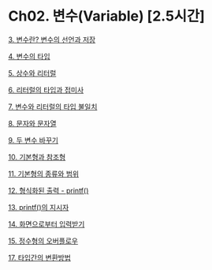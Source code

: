 # Ch02. 변수(Variable) [2.5시간]

[3. 변수란? 변수의 선언과 저장](Ch02%20%E1%84%87%E1%85%A7%E1%86%AB%E1%84%89%E1%85%AE(Variable)%20%5B2%205%E1%84%89%E1%85%B5%E1%84%80%E1%85%A1%E1%86%AB%5D%2069dff542e613436095c4605ff61ffd86/3%20%E1%84%87%E1%85%A7%E1%86%AB%E1%84%89%E1%85%AE%E1%84%85%E1%85%A1%E1%86%AB%20%E1%84%87%E1%85%A7%E1%86%AB%E1%84%89%E1%85%AE%E1%84%8B%E1%85%B4%20%E1%84%89%E1%85%A5%E1%86%AB%E1%84%8B%E1%85%A5%E1%86%AB%E1%84%80%E1%85%AA%20%E1%84%8C%E1%85%A5%E1%84%8C%E1%85%A1%E1%86%BC%2005bcb6be6657460db9c8f31e26262cc8.md)

[4. 변수의 타입](Ch02%20%E1%84%87%E1%85%A7%E1%86%AB%E1%84%89%E1%85%AE(Variable)%20%5B2%205%E1%84%89%E1%85%B5%E1%84%80%E1%85%A1%E1%86%AB%5D%2069dff542e613436095c4605ff61ffd86/4%20%E1%84%87%E1%85%A7%E1%86%AB%E1%84%89%E1%85%AE%E1%84%8B%E1%85%B4%20%E1%84%90%E1%85%A1%E1%84%8B%E1%85%B5%E1%86%B8%2046bb4d7600d346f8ba9b7396a2a25af4.md)

[5. 상수와 리터럴](Ch02%20%E1%84%87%E1%85%A7%E1%86%AB%E1%84%89%E1%85%AE(Variable)%20%5B2%205%E1%84%89%E1%85%B5%E1%84%80%E1%85%A1%E1%86%AB%5D%2069dff542e613436095c4605ff61ffd86/5%20%E1%84%89%E1%85%A1%E1%86%BC%E1%84%89%E1%85%AE%E1%84%8B%E1%85%AA%20%E1%84%85%E1%85%B5%E1%84%90%E1%85%A5%E1%84%85%E1%85%A5%E1%86%AF%2007713a80f31049fd941ef1a82fd2a10a.md)

[6. 리터럴의 타입과 접미사](Ch02%20%E1%84%87%E1%85%A7%E1%86%AB%E1%84%89%E1%85%AE(Variable)%20%5B2%205%E1%84%89%E1%85%B5%E1%84%80%E1%85%A1%E1%86%AB%5D%2069dff542e613436095c4605ff61ffd86/6%20%E1%84%85%E1%85%B5%E1%84%90%E1%85%A5%E1%84%85%E1%85%A5%E1%86%AF%E1%84%8B%E1%85%B4%20%E1%84%90%E1%85%A1%E1%84%8B%E1%85%B5%E1%86%B8%E1%84%80%E1%85%AA%20%E1%84%8C%E1%85%A5%E1%86%B8%E1%84%86%E1%85%B5%E1%84%89%E1%85%A1%207124ee1b3a90419b8ba1c9c1525aedd3.md)

[7. 변수와 리터럴의 타입 불일치](Ch02%20%E1%84%87%E1%85%A7%E1%86%AB%E1%84%89%E1%85%AE(Variable)%20%5B2%205%E1%84%89%E1%85%B5%E1%84%80%E1%85%A1%E1%86%AB%5D%2069dff542e613436095c4605ff61ffd86/7%20%E1%84%87%E1%85%A7%E1%86%AB%E1%84%89%E1%85%AE%E1%84%8B%E1%85%AA%20%E1%84%85%E1%85%B5%E1%84%90%E1%85%A5%E1%84%85%E1%85%A5%E1%86%AF%E1%84%8B%E1%85%B4%20%E1%84%90%E1%85%A1%E1%84%8B%E1%85%B5%E1%86%B8%20%E1%84%87%E1%85%AE%E1%86%AF%E1%84%8B%E1%85%B5%E1%86%AF%E1%84%8E%E1%85%B5%20a2462d05de634c59bf1e68a33f133255.md)

[8. 문자와 문자열](Ch02%20%E1%84%87%E1%85%A7%E1%86%AB%E1%84%89%E1%85%AE(Variable)%20%5B2%205%E1%84%89%E1%85%B5%E1%84%80%E1%85%A1%E1%86%AB%5D%2069dff542e613436095c4605ff61ffd86/8%20%E1%84%86%E1%85%AE%E1%86%AB%E1%84%8C%E1%85%A1%E1%84%8B%E1%85%AA%20%E1%84%86%E1%85%AE%E1%86%AB%E1%84%8C%E1%85%A1%E1%84%8B%E1%85%A7%E1%86%AF%203292ad6f16e64f23a26be1bd7b96ddb8.md)

[9. 두 변수 바꾸기](Ch02%20%E1%84%87%E1%85%A7%E1%86%AB%E1%84%89%E1%85%AE(Variable)%20%5B2%205%E1%84%89%E1%85%B5%E1%84%80%E1%85%A1%E1%86%AB%5D%2069dff542e613436095c4605ff61ffd86/9%20%E1%84%83%E1%85%AE%20%E1%84%87%E1%85%A7%E1%86%AB%E1%84%89%E1%85%AE%20%E1%84%87%E1%85%A1%E1%84%81%E1%85%AE%E1%84%80%E1%85%B5%20f6d72050d02f4d2fbe8e2989452e0dd6.md)

[10. 기본형과 참조형](Ch02%20%E1%84%87%E1%85%A7%E1%86%AB%E1%84%89%E1%85%AE(Variable)%20%5B2%205%E1%84%89%E1%85%B5%E1%84%80%E1%85%A1%E1%86%AB%5D%2069dff542e613436095c4605ff61ffd86/10%20%E1%84%80%E1%85%B5%E1%84%87%E1%85%A9%E1%86%AB%E1%84%92%E1%85%A7%E1%86%BC%E1%84%80%E1%85%AA%20%E1%84%8E%E1%85%A1%E1%86%B7%E1%84%8C%E1%85%A9%E1%84%92%E1%85%A7%E1%86%BC%20f88acec661484e9aa306b0dafb38cd33.md)

[11. 기본형의 종류와 범위](Ch02%20%E1%84%87%E1%85%A7%E1%86%AB%E1%84%89%E1%85%AE(Variable)%20%5B2%205%E1%84%89%E1%85%B5%E1%84%80%E1%85%A1%E1%86%AB%5D%2069dff542e613436095c4605ff61ffd86/11%20%E1%84%80%E1%85%B5%E1%84%87%E1%85%A9%E1%86%AB%E1%84%92%E1%85%A7%E1%86%BC%E1%84%8B%E1%85%B4%20%E1%84%8C%E1%85%A9%E1%86%BC%E1%84%85%E1%85%B2%E1%84%8B%E1%85%AA%20%E1%84%87%E1%85%A5%E1%86%B7%E1%84%8B%E1%85%B1%20849006c1f325421ea345ba90ee147691.md)

[12. 형식화된 출력 - printf()](Ch02%20%E1%84%87%E1%85%A7%E1%86%AB%E1%84%89%E1%85%AE(Variable)%20%5B2%205%E1%84%89%E1%85%B5%E1%84%80%E1%85%A1%E1%86%AB%5D%2069dff542e613436095c4605ff61ffd86/12%20%E1%84%92%E1%85%A7%E1%86%BC%E1%84%89%E1%85%B5%E1%86%A8%E1%84%92%E1%85%AA%E1%84%83%E1%85%AC%E1%86%AB%20%E1%84%8E%E1%85%AE%E1%86%AF%E1%84%85%E1%85%A7%E1%86%A8%20-%20printf()%20ee214ab3222b46e099726c9da8dd9a16.md)

[13. printf()의 지시자](Ch02%20%E1%84%87%E1%85%A7%E1%86%AB%E1%84%89%E1%85%AE(Variable)%20%5B2%205%E1%84%89%E1%85%B5%E1%84%80%E1%85%A1%E1%86%AB%5D%2069dff542e613436095c4605ff61ffd86/13%20printf()%E1%84%8B%E1%85%B4%20%E1%84%8C%E1%85%B5%E1%84%89%E1%85%B5%E1%84%8C%E1%85%A1%204b1698fd83b74f0599ae8d8b235fa944.md)

[14. 화면으로부터 입력받기](Ch02%20%E1%84%87%E1%85%A7%E1%86%AB%E1%84%89%E1%85%AE(Variable)%20%5B2%205%E1%84%89%E1%85%B5%E1%84%80%E1%85%A1%E1%86%AB%5D%2069dff542e613436095c4605ff61ffd86/14%20%E1%84%92%E1%85%AA%E1%84%86%E1%85%A7%E1%86%AB%E1%84%8B%E1%85%B3%E1%84%85%E1%85%A9%E1%84%87%E1%85%AE%E1%84%90%E1%85%A5%20%E1%84%8B%E1%85%B5%E1%86%B8%E1%84%85%E1%85%A7%E1%86%A8%E1%84%87%E1%85%A1%E1%86%AE%E1%84%80%E1%85%B5%201d05c22d4d494a9aaf8e499b09f77c92.md)

[15. 정수형의 오버플로우](Ch02%20%E1%84%87%E1%85%A7%E1%86%AB%E1%84%89%E1%85%AE(Variable)%20%5B2%205%E1%84%89%E1%85%B5%E1%84%80%E1%85%A1%E1%86%AB%5D%2069dff542e613436095c4605ff61ffd86/15%20%E1%84%8C%E1%85%A5%E1%86%BC%E1%84%89%E1%85%AE%E1%84%92%E1%85%A7%E1%86%BC%E1%84%8B%E1%85%B4%20%E1%84%8B%E1%85%A9%E1%84%87%E1%85%A5%E1%84%91%E1%85%B3%E1%86%AF%E1%84%85%E1%85%A9%E1%84%8B%E1%85%AE%20d6131e4bf3714171a9d985bc0cde6ec1.md)

[17. 타입간의 변환방법](Ch02%20%E1%84%87%E1%85%A7%E1%86%AB%E1%84%89%E1%85%AE(Variable)%20%5B2%205%E1%84%89%E1%85%B5%E1%84%80%E1%85%A1%E1%86%AB%5D%2069dff542e613436095c4605ff61ffd86/17%20%E1%84%90%E1%85%A1%E1%84%8B%E1%85%B5%E1%86%B8%E1%84%80%E1%85%A1%E1%86%AB%E1%84%8B%E1%85%B4%20%E1%84%87%E1%85%A7%E1%86%AB%E1%84%92%E1%85%AA%E1%86%AB%E1%84%87%E1%85%A1%E1%86%BC%E1%84%87%E1%85%A5%E1%86%B8%2041f8ab2117e64672aa7073c9ed4aa33a.md)